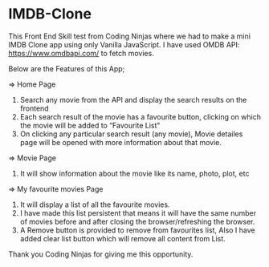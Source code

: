 # IMDB-Clone

This Front End Skill test from Coding Ninjas where we had to make a mini IMDB Clone app using only Vanilla JavaScript.
I have used OMDB API: https://www.omdbapi.com/ to fetch movies.

Below are the Features of this App;

=> Home Page
1. Search any movie from the API and display the search results on the frontend
2. Each search result of the movie has a favourite button, clicking on which the movie will be added to “Favourite List"
3. On clicking any particular search result (any movie), Movie detailes page will be opened with more information about that movie.

=> Movie Page
1. It will show information about the movie like its name, photo, plot, etc

=> My favourite movies Page
1. It will display a list of all the favourite movies.
2. I have made this list persistent that means it will have the same number of movies before and after closing the browser/refreshing the browser.
3. A Remove button is provided to remove from favourites list, Also I have added clear list button which will remove all content from List.

Thank you Coding Ninjas for giving me this opportunity.
